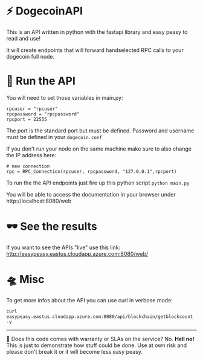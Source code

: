 # :zap: DogecoinAPI

This is an API written in python with the fastapi library and easy peasy to read and use!

It will create endpoints that will forward handselected RPC calls to your dogecoin full node.

# :athletic_shoe: Run the API

You will need to set those variables in main.py:
````
rpcuser = "rpcuser"
rpcpassword = "rpcpassword"
rpcport = 22555
````

The port is the standard port but must be defined. Password and username must be defined in your ``dogecoin.conf``

If you don't run your node on the same machine make sure to also change the IP address here:
````
# new connection
rpc = RPC_Connection(rpcuser, rpcpassword, "127.0.0.1",rpcport)
````

To run the the API endpoints just fire up this python script
``python main.py``

You will be able to access the documentation in your browser under http://localhost:8080/web

# :dark_sunglasses: See the results

If you want to see the APIs "live" use this link: http://easypeasy.eastus.cloudapp.azure.com:8080/web/

# :flying_saucer: Misc

To get more infos about the API you can use curl in verbose mode:

``curl easypeasy.eastus.cloudapp.azure.com:8080/api/blockchain/getblockcount -v``

---

:clown_face: Does this code comes with warranty or SLAs on the service? No. __Hell no!__ This is just to demonstrate how stuff could be done. Use at own risk and please don't break it or it will become less easy peasy.

